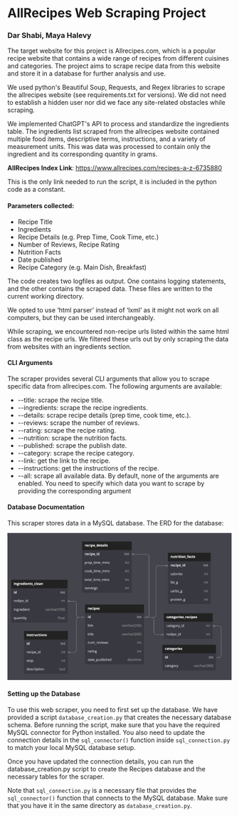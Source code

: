 
# AllRecipes Web Scraping Project
### Dar Shabi, Maya Halevy


The target website for this project is Allrecipes.com, which is a popular recipe website that contains a wide range of recipes from different cuisines and categories. The project aims to scrape recipe data from this website and store it in a database for further analysis and use.

We used python's Beautiful Soup, Requests, and Regex libraries to scrape the allrecipes website (see requirements.txt for versions). We did not need to establish a hidden user nor did we face any site-related obstacles while scraping.

We implemented ChatGPT's API to process and standardize the ingredients table. The ingredients list scraped from the allrecipes website contained multiple food items, descriptive terms, instructions, and a variety of measurement units. This was data was processed to contain only the ingredient and its corresponding quantity in grams. 

**AllRecipes Index Link**: https://www.allrecipes.com/recipes-a-z-6735880

This is the only link needed to run the script, it is included in the python code as a constant. 

#### Parameters collected: 
- Recipe Title
- Ingredients
- Recipe Details (e.g. Prep Time, Cook Time, etc.)
- Number of Reviews, Recipe Rating
- Nutrition Facts
- Date published
- Recipe Category (e.g. Main Dish, Breakfast)

The code creates two logfiles as output. One contains logging statements, and the other contains the scraped data. These files are written to the current working directory. 

We opted to use ‘html parser’ instead of ‘lxml’ as it might not work on all computers, but they can be used interchangeably.

While scraping, we encountered non-recipe urls listed within the same html class as the recipe urls. We filtered these urls out by only scraping the data from websites with an ingredients section. 

#### CLI Arguments

The scraper provides several CLI arguments that allow you to scrape specific data from allrecipes.com. The following arguments are available:

* --title: scrape the recipe title.
* --ingredients: scrape the recipe ingredients.
* --details: scrape recipe details (prep time, cook time, etc.).
* --reviews: scrape the number of reviews.
* --rating: scrape the recipe rating.
* --nutrition: scrape the nutrition facts.
* --published: scrape the publish date.
* --category: scrape the recipe category.
* --link: get the link to the recipe.
* --instructions: get the instructions of the recipe.
* --all: scrape all available data.
By default, none of the arguments are enabled. You need to specify which data you want to scrape by providing the corresponding argument

#### Database Documentation
This scraper stores data in a MySQL database. The ERD for the database:

![ERD Milestone 3](https://github.com/DarShabi/Web-Scraping-allrecipes/raw/main/ERD%20Milestone%203.jpg)

#### Setting up the Database
To use this web scraper, you need to first set up the database. We have provided a script `database_creation.py` that creates the necessary database schema. Before running the script, make sure that you have the required MySQL connector for Python installed. You also need to update the connection details in the `sql_connector()` function inside `sql_connection.py` to match your local MySQL database setup.

Once you have updated the connection details, you can run the database_creation.py script to create the Recipes database and the necessary tables for the scraper.

Note that `sql_connection.py` is a necessary file that provides the `sql_connector()` function that connects to the MySQL database. Make sure that you have it in the same directory as `database_creation.py`.
